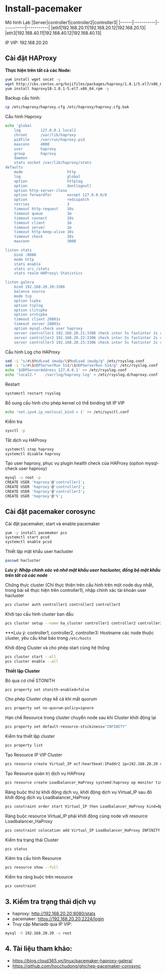 # Install-pacemaker

Mô hình Lab
|Server|controller1|controller2|controller3|
|------|-----------|-----------|-----------|
|eth1|192.168.20.11|192.168.20.12|192.168.20.13|
|eth3|192.168.40.11|192.168.40.12|192.168.40.13|

IP VIP: 192.168.20.20

## Cài đặt HAProxy

**Thực hiện trên tất cả các Node:**
```sh
yum install wget socat -y
wget http://cbs.centos.org/kojifiles/packages/haproxy/1.8.1/5.el7/x86_64/haproxy18-1.8.1-5.el7.x86_64.rpm 
yum install haproxy18-1.8.1-5.el7.x86_64.rpm -y
```
Backup cấu hình:
```sh
cp /etc/haproxy/haproxy.cfg /etc/haproxy/haproxy.cfg.bak
```
Cầu hình Haproxy
```sh
echo 'global
    log         127.0.0.1 local2
    chroot      /var/lib/haproxy
    pidfile     /var/run/haproxy.pid
    maxconn     4000
    user        haproxy
    group       haproxy
    daemon
    stats socket /var/lib/haproxy/stats
defaults
    mode                    http
    log                     global
    option                  httplog
    option                  dontlognull
    option http-server-close
    option forwardfor       except 127.0.0.0/8
    option                  redispatch
    retries                 3
    timeout http-request    10s
    timeout queue           1m
    timeout connect         10s
    timeout client          1m
    timeout server          1m
    timeout http-keep-alive 10s
    timeout check           10s
    maxconn                 3000

listen stats
    bind :8080
    mode http
    stats enable
    stats uri /stats
    stats realm HAProxy\ Statistics

listen galera
    bind 192.168.20.20:3306
    balance source
    mode tcp
    option tcpka
    option tcplog
    option clitcpka
    option srvtcpka
    timeout client 28801s
    timeout server 28801s
    option mysql-check user haproxy
    server controller1 192.168.20.21:3306 check inter 5s fastinter 2s rise 3 fall 3
    server controller2 192.168.20.22:3306 check inter 5s fastinter 2s rise 3 fall 3 backup
    server controller3 192.168.20.23:3306 check inter 5s fastinter 2s rise 3 fall 3 backup' > /etc/haproxy/haproxy.cfg
```
Cấu hình Log cho HAProxy
```sh
sed -i "s/#\$ModLoad imudp/\$ModLoad imudp/g" /etc/rsyslog.conf
sed -i "s/#\$UDPServerRun 514/\$UDPServerRun 514/g" /etc/rsyslog.conf
echo '$UDPServerAddress 127.0.0.1' >> /etc/rsyslog.conf
echo 'local2.*    /var/log/haproxy.log' > /etc/rsyslog.d/haproxy.conf
```
Restart 
```sh
systemctl restart rsyslog
```
Bổ sung cấu hình cho phép kernel có thể binding tới IP VIP
```sh
echo 'net.ipv4.ip_nonlocal_bind = 1' >> /etc/sysctl.conf
```
Kiểm tra
```sh
sysctl -p
```
Tắt dịch vụ HAProxy
```sh
systemctl stop haproxy
systemctl disable haproxy
```
Tạo user haproxy, phục vụ plugin health check của HAProxy (option mysql-check user haproxy)
```sh
mysql -u root -p
CREATE USER 'haproxy'@'controller1';
CREATE USER 'haproxy'@'controller2';
CREATE USER 'haproxy'@'controller3';
CREATE USER 'haproxy'@'%';
```
## Cài đặt pacemaker corosync
Cài đặt pacemaker, start và enable pacemaker
```sh
yum -y install pacemaker pcs
systemctl start pcsd 
systemctl enable pcsd
```
Thiết lập mật khẩu user hacluster
```sh
passwd hacluster
```
***Lưu ý: Nhập chính xác và nhớ mật khẩu user hacluster, đồng bộ mật khẩu trên tất cả các node***

Chứng thực cluster (Chỉ thực thiện trên cấu hình trên một node duy nhất, trong bài sẽ thực hiện trên controller1), nhập chính xác tài khoản user hacluster
```sh
pcs cluster auth controller1 controller2 controller3
```
Khởi tạo cấu hình cluster ban đầu
```sh
pcs cluster setup --name ha_cluster controller1 controller2 controller3
```
***Lưu ý: controller1, controller2, controller3: Hostname các node thuộc cluster, yêu cầu khai báo trong `/etc/hosts`

Khởi động Cluster và cho phép start cùng hệ thống
```sh
pcs cluster start --all
pcs cluster enable --all
```
**Thiết lập Cluster**

Bỏ qua cơ chế STONITH
```sh
pcs property set stonith-enabled=false
```
Cho phép Cluster chạy kể cả khi mất quorum
```sh
pcs property set no-quorum-policy=ignore
```
Hạn chế Resource trong cluster chuyển node sau khi Cluster khởi động lại
```sh
pcs property set default-resource-stickiness="INFINITY"
```
Kiểm tra thiết lập cluster
```sh
pcs property list
```
Tạo Resource IP VIP Cluster
```sh
pcs resource create Virtual_IP ocf:heartbeat:IPaddr2 ip=192.168.20.20 cidr_netmask=24 op monitor interval=30s
```
Tạo Resource quản trị dịch vụ HAProxy
```sh
pcs resource create Loadbalancer_HaProxy systemd:haproxy op monitor timeout="5s" interval="5s"
```
Ràng buộc thứ tự khởi động dịch vụ, khởi động dịch vụ Virtual_IP sau đó khởi động dịch vụ Loadbalancer_HaProxy
```sh
pcs constraint order start Virtual_IP then Loadbalancer_HaProxy kind=Optional
```
Ràng buộc resource Virtual_IP phải khởi động cùng node với resource Loadbalancer_HaProxy
```sh
pcs constraint colocation add Virtual_IP Loadbalancer_HaProxy INFINITY
```
Kiểm tra trạng thái Cluster
```sh
pcs status
```
Kiêm tra cấu hình Resource
```sh
pcs resource show --full
```
Kiểm tra ràng buộc trên resource
```sh
pcs constraint
```
## 3. Kiểm tra trạng thái dịch vụ
- haproxy: http://192.168.20.20:8080/stats
- pacemaker: https://192.168.20.20:2224/login
- Truy cập Mariadb qua IP VIP: 
```sh
mysql -h 192.168.20.20 -u root
```
## 4. Tài liệu tham khảo: 
- https://blog.cloud365.vn/linux/pacemaker-haproxy-galera/
- https://github.com/hocchudong/ghichep-pacemaker-corosync
